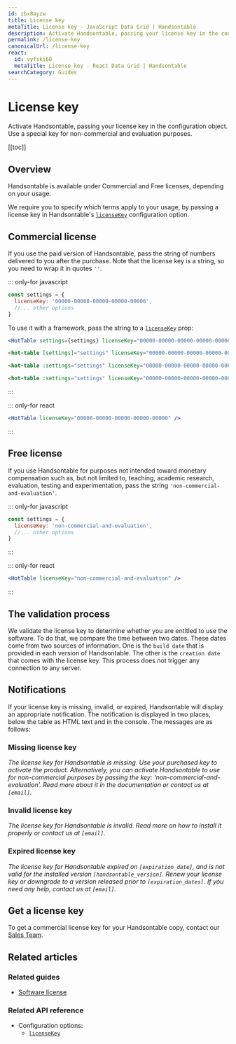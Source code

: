 ```yaml
---
id: zbx8ayzw
title: License key
metaTitle: License key - JavaScript Data Grid | Handsontable
description: Activate Handsontable, passing your license key in the configuration object. Use a special key for non-commercial and evaluation purposes.
permalink: /license-key
canonicalUrl: /license-key
react:
  id: vyfski60
  metaTitle: License key - React Data Grid | Handsontable
searchCategory: Guides
---
```


# License key

Activate Handsontable, passing your license key in the configuration object. Use a special key for non-commercial and evaluation purposes.

[[toc]]

## Overview

Handsontable is available under Commercial and Free licenses, depending on your usage.

We require you to specify which terms apply to your usage, by passing a license key in Handsontable's [`licenseKey`](@/api/options.md#licensekey) configuration option.

## Commercial license

If you use the paid version of Handsontable, pass the string of numbers delivered to you after the purchase. Note that the license key is a string, so you need to wrap it in quotes `''`.

::: only-for javascript
```js
const settings = {
  licenseKey: '00000-00000-00000-00000-00000',
  //... other options
}
```

To use it with a framework, pass the string to a [`licenseKey`](@/api/options.md#licensekey) prop:

<code-group>
<code-block title="React" active>

```jsx
<HotTable settings={settings} licenseKey="00000-00000-00000-00000-00000" />
```

</code-block>
<code-block title="Angular">

```html
<hot-table [settings]="settings" licenseKey="00000-00000-00000-00000-00000"></hot-table>
```

</code-block>
<code-block title="Vue 2">

```html
<hot-table :settings="settings" licenseKey="00000-00000-00000-00000-00000" />
```

</code-block>
<code-block title="Vue 3">

```html
<hot-table :settings="settings" licenseKey="00000-00000-00000-00000-00000" />
```

</code-block>
</code-group>
:::

::: only-for react

```jsx
<HotTable licenseKey="00000-00000-00000-00000-00000" />
```

:::

## Free license

If you use Handsontable for purposes not intended toward monetary compensation such as, but not limited to, teaching, academic research, evaluation, testing and experimentation, pass the string  `'non-commercial-and-evaluation'`.

::: only-for javascript
```js
const settings = {
  licenseKey: 'non-commercial-and-evaluation',
  //... other options
}
```
:::

::: only-for react

```jsx
<HotTable licenseKey="non-commercial-and-evaluation" />
```

:::

## The validation process

We validate the license key to determine whether you are entitled to use the software. To do that, we compare the time between two dates. These dates come from two sources of information. One is the `build date` that is provided in each version of Handsontable. The other is the `creation date` that comes with the license key. This process does not trigger any connection to any server.

## Notifications

If your license key is missing, invalid, or expired, Handsontable will display an appropriate notification. The notification is displayed in two places, below the table as HTML text and in the console. The messages are as follows:

### Missing license key

_The license key for Handsontable is missing. Use your purchased key to activate the product. Alternatively, you can activate Handsontable to use for non-commercial purposes by passing the key: ‘non-commercial-and-evaluation’.  Read more about it in the documentation or contact us at `[email]`._

### Invalid license key

_The license key for Handsontable is invalid.  Read more on how to install it properly or contact us at `[email]`._

### Expired license key

_The license key for Handsontable expired on `[expiration_date]`, and is not valid for the installed version `[handsontable_version]`.  Renew your license key or downgrade to a version released prior to `[expiration_dates]`. If you need any help, contact us at `[email]`._

## Get a license key

To get a commercial license key for your Handsontable copy, contact our [Sales Team](https://handsontable.com/get-a-quote).

## Related articles

### Related guides

- [Software license](@/guides/technical-specification/software-license.md)

### Related API reference

- Configuration options:
  - [`licenseKey`](@/api/options.md#licensekey)
